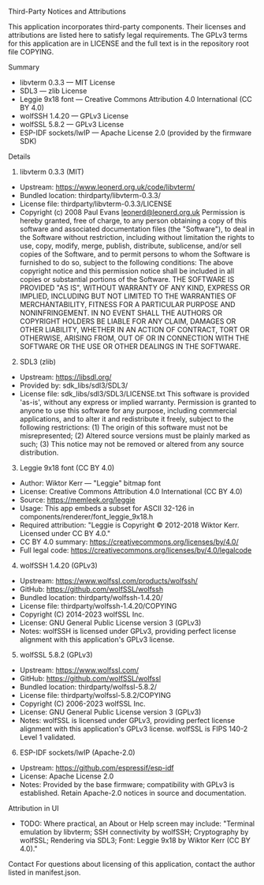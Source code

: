 Third-Party Notices and Attributions

This application incorporates third-party components. Their licenses and attributions are listed here to satisfy legal requirements. The GPLv3 terms for this application are in LICENSE and the full text is in the repository root file COPYING.

Summary
- libvterm 0.3.3 — MIT License
- SDL3 — zlib License
- Leggie 9x18 font — Creative Commons Attribution 4.0 International (CC BY 4.0)
- wolfSSH 1.4.20 — GPLv3 License
- wolfSSL 5.8.2 — GPLv3 License
- ESP-IDF sockets/lwIP — Apache License 2.0 (provided by the firmware SDK)

Details

1) libvterm 0.3.3 (MIT)
- Upstream: https://www.leonerd.org.uk/code/libvterm/
- Bundled location: thirdparty/libvterm-0.3.3/
- License file: thirdparty/libvterm-0.3.3/LICENSE
- Copyright (c) 2008 Paul Evans <leonerd@leonerd.org.uk>
Permission is hereby granted, free of charge, to any person obtaining a copy of this software and associated documentation files (the "Software"), to deal in the Software without restriction, including without limitation the rights to use, copy, modify, merge, publish, distribute, sublicense, and/or sell copies of the Software, and to permit persons to whom the Software is furnished to do so, subject to the following conditions: The above copyright notice and this permission notice shall be included in all copies or substantial portions of the Software. THE SOFTWARE IS PROVIDED "AS IS", WITHOUT WARRANTY OF ANY KIND, EXPRESS OR IMPLIED, INCLUDING BUT NOT LIMITED TO THE WARRANTIES OF MERCHANTABILITY, FITNESS FOR A PARTICULAR PURPOSE AND NONINFRINGEMENT. IN NO EVENT SHALL THE AUTHORS OR COPYRIGHT HOLDERS BE LIABLE FOR ANY CLAIM, DAMAGES OR OTHER LIABILITY, WHETHER IN AN ACTION OF CONTRACT, TORT OR OTHERWISE, ARISING FROM, OUT OF OR IN CONNECTION WITH THE SOFTWARE OR THE USE OR OTHER DEALINGS IN THE SOFTWARE.

2) SDL3 (zlib)
- Upstream: https://libsdl.org/
- Provided by: sdk_libs/sdl3/SDL3/
- License file: sdk_libs/sdl3/SDL3/LICENSE.txt
This software is provided 'as-is', without any express or implied warranty. Permission is granted to anyone to use this software for any purpose, including commercial applications, and to alter it and redistribute it freely, subject to the following restrictions: (1) The origin of this software must not be misrepresented; (2) Altered source versions must be plainly marked as such; (3) This notice may not be removed or altered from any source distribution.

3) Leggie 9x18 font (CC BY 4.0)
- Author: Wiktor Kerr — "Leggie" bitmap font
- License: Creative Commons Attribution 4.0 International (CC BY 4.0)
- Source: https://memleek.org/leggie
- Usage: This app embeds a subset for ASCII 32-126 in components/renderer/font_leggie_9x18.h
- Required attribution: "Leggie is Copyright © 2012-2018 Wiktor Kerr. Licensed under CC BY 4.0."
- CC BY 4.0 summary: https://creativecommons.org/licenses/by/4.0/
- Full legal code: https://creativecommons.org/licenses/by/4.0/legalcode

4) wolfSSH 1.4.20 (GPLv3)
- Upstream: https://www.wolfssl.com/products/wolfssh/
- GitHub: https://github.com/wolfSSL/wolfssh
- Bundled location: thirdparty/wolfssh-1.4.20/
- License file: thirdparty/wolfssh-1.4.20/COPYING
- Copyright (C) 2014-2023 wolfSSL Inc.
- License: GNU General Public License version 3 (GPLv3)
- Notes: wolfSSH is licensed under GPLv3, providing perfect license alignment with this application's GPLv3 license.

5) wolfSSL 5.8.2 (GPLv3)
- Upstream: https://www.wolfssl.com/
- GitHub: https://github.com/wolfSSL/wolfssl
- Bundled location: thirdparty/wolfssl-5.8.2/
- License file: thirdparty/wolfssl-5.8.2/COPYING
- Copyright (C) 2006-2023 wolfSSL Inc.
- License: GNU General Public License version 3 (GPLv3)
- Notes: wolfSSL is licensed under GPLv3, providing perfect license alignment with this application's GPLv3 license. wolfSSL is FIPS 140-2 Level 1 validated.

6) ESP-IDF sockets/lwIP (Apache-2.0)
- Upstream: https://github.com/espressif/esp-idf
- License: Apache License 2.0
- Notes: Provided by the base firmware; compatibility with GPLv3 is established. Retain Apache-2.0 notices in source and documentation.

Attribution in UI
- TODO: Where practical, an About or Help screen may include: "Terminal emulation by libvterm; SSH connectivity by wolfSSH; Cryptography by wolfSSL; Rendering via SDL3; Font: Leggie 9x18 by Wiktor Kerr (CC BY 4.0)."

Contact
For questions about licensing of this application, contact the author listed in manifest.json.

